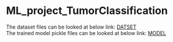 # ML_project_TumorClassification
The dataset files can be looked at below link:
<a href="https://drive.google.com/drive/folders/1scDEUROuV9mjZ29asiasn9tDOvQ_Nhc6?usp=sharing">DATSET</a>
<br>
The trained model pickle files can be looked at below link:
<a href="https://drive.google.com/drive/folders/11jDgUn7JptCbjPpnZWa44wXtcpQX0V5i?usp=sharing"> MODEL</a>
